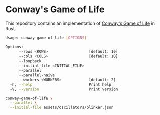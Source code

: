 # Conway's Game of Life

This repository contains an implementation of [Conway's Game of Life](https://en.wikipedia.org/wiki/Conway%27s_Game_of_Life) in Rust.

```bash
Usage: conway-game-of-life [OPTIONS]

Options:
      --rows <ROWS>                  [default: 10]
      --cols <COLS>                  [default: 10]
      --loopback                     
      --initial-file <INITIAL_FILE>  
      --parallel                     
      --parallel-naive               
      --workers <WORKERS>            [default: 2]
  -h, --help                         Print help
  -V, --version                      Print version
```

```bash
conway-game-of-life \
  --parallel \
  --initial-file assets/oscillators/blinker.json
```
